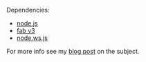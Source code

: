 Dependencies:

* [node.js][1]
* [fab v3][2]
* [node.ws.js][3]

For more info see my [blog post][4] on the subject.

[1]: http://github.com/ry/node
[2]: http://github.com/jed/fab/tree/v3
[3]: http://github.com/ncr/node.ws.js
[4]: http://zackhobson.com/2010/03/28/node-js-and-web-sockets.html




